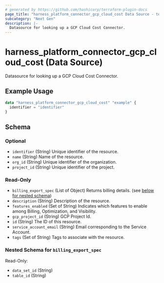 ```yaml
---
# generated by https://github.com/hashicorp/terraform-plugin-docs
page_title: "harness_platform_connector_gcp_cloud_cost Data Source - terraform-provider-harness"
subcategory: "Next Gen"
description: |-
  Datasource for looking up a GCP Cloud Cost Connector.
---
```


# harness_platform_connector_gcp_cloud_cost (Data Source)

Datasource for looking up a GCP Cloud Cost Connector.

## Example Usage

```terraform
data "harness_platform_connector_gcp_cloud_cost" "example" {
  identifier = "identifier"
}
```

<!-- schema generated by tfplugindocs -->
## Schema

### Optional

- `identifier` (String) Unique identifier of the resource.
- `name` (String) Name of the resource.
- `org_id` (String) Unique identifier of the organization.
- `project_id` (String) Unique identifier of the project.

### Read-Only

- `billing_export_spec` (List of Object) Returns billing details. (see [below for nested schema](#nestedatt--billing_export_spec))
- `description` (String) Description of the resource.
- `features_enabled` (Set of String) Indicates which features to enable among Billing, Optimization, and Visibility.
- `gcp_project_id` (String) GCP Project Id.
- `id` (String) The ID of this resource.
- `service_account_email` (String) Email corresponding to the Service Account.
- `tags` (Set of String) Tags to associate with the resource.

<a id="nestedatt--billing_export_spec"></a>
### Nested Schema for `billing_export_spec`

Read-Only:

- `data_set_id` (String)
- `table_id` (String)


